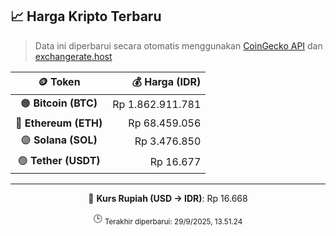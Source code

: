 

<!-- HARGA_KRIPTO -->
## 📈 Harga Kripto Terbaru

> Data ini diperbarui secara otomatis menggunakan [CoinGecko API](https://www.coingecko.com/) dan [exchangerate.host](https://exchangerate.host/)

<div align="center">

| 🪙 Token | 💰 Harga (IDR) |
|:------:|---------------:|
| 🟠 **Bitcoin (BTC)**   | Rp 1.862.911.781 |
| 🔵 **Ethereum (ETH)**  | Rp 68.459.056 |
| 🟣 **Solana (SOL)**    | Rp 3.476.850 |
| 🟢 **Tether (USDT)**   | Rp 16.677 |

---

💱 **Kurs Rupiah (USD → IDR)**: Rp 16.668

🕒 <sub>Terakhir diperbarui: 29/9/2025, 13.51.24</sub>

</div>
<!-- /HARGA_KRIPTO -->